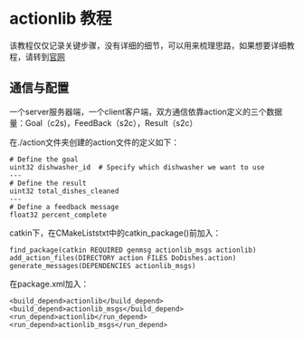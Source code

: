 # actionlib 教程

该教程仅仅记录关键步骤，没有详细的细节，可以用来梳理思路，如果想要详细教程，请转到[官网](http://wiki.ros.org/actionlib)

## 通信与配置

一个server服务器端，一个client客户端，双方通信依靠action定义的三个数据量：Goal（c2s)，FeedBack（s2c），Result（s2c）

在./action文件夹创建的action文件的定义如下：

```
# Define the goal
uint32 dishwasher_id  # Specify which dishwasher we want to use
---
# Define the result
uint32 total_dishes_cleaned
---
# Define a feedback message
float32 percent_complete
```

catkin下，在CMakeListstxt中的catkin_package()前加入：

```
find_package(catkin REQUIRED genmsg actionlib_msgs actionlib)
add_action_files(DIRECTORY action FILES DoDishes.action)
generate_messages(DEPENDENCIES actionlib_msgs)
```

在package.xml加入：

```
<build_depend>actionlib</build_depend>
<build_depend>actionlib_msgs</build_depend>
<run_depend>actionlib</run_depend>
<run_depend>actionlib_msgs</run_depend>
```


